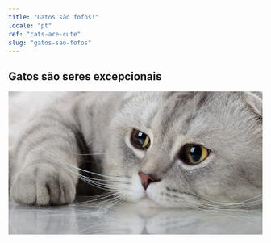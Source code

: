 ```yaml
---
title: "Gatos são fofos!"
locale: "pt"
ref: "cats-are-cute"
slug: "gatos-sao-fofos"
---
```


## Gatos são seres excepcionais

![A cute cat](./cutecat.webp)
